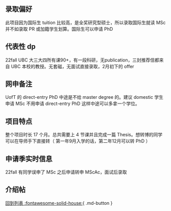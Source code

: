 ## 录取偏好

此项目因为国际生 tuition 比较高，是全奖研究型硕士，所以录取国际生就读 MSc 并不如录取 PR 或加籍学生划算。国际生可以申请 PhD

## 代表性 dp

22fall UBC 大三大四所有课90+，有一段科研，无publication，三封推荐信都来自 UBC 本校的教授。无套磁，无面试直接录取，2月初下的 offer

## 网申备注

UofT 的 direct-entry PhD 中途是不给 master degree 的。建议 domestic 学生申请 MSc 不用申请 direct-entry PhD 这样中途可以多拿一个学位。

## 项目特点

整个项目时长 17 个月。总共需要上 4 节课并且完成一篇 Thesis。想转博的同学可以在导师手下直接转（ 第一年9月入学的话，第二年12月可以转 PhD ）

## 申请季实时信息

22fall 有同学误申了 MSc 之后申请转申 MScAc，面试后录取

## 介绍帖

[回到列表 :fontawesome-solid-house:](grade.md){ .md-button }
